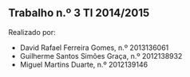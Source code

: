 Trabalho n.º 3 TI 2014/2015
---------------------------

Realizado por:
- David Rafael Ferreira Gomes, n.º 2013136061
- Guilherme Santos Simões Graça, n.º 2012138932
- Miguel Martins Duarte, n.º 2012139146